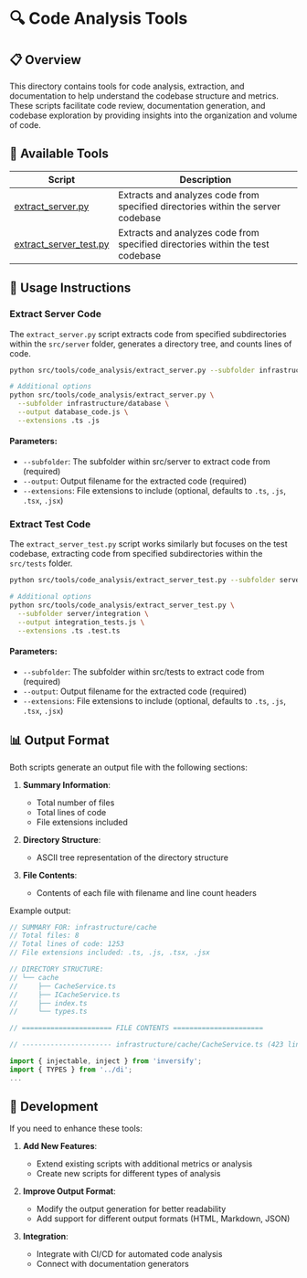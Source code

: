 # 🔍 Code Analysis Tools

## 📋 Overview

This directory contains tools for code analysis, extraction, and documentation to help understand the codebase structure and metrics. These scripts facilitate code review, documentation generation, and codebase exploration by providing insights into the organization and volume of code.

## 🧩 Available Tools

| Script                                             | Description                                                                      |
| -------------------------------------------------- | -------------------------------------------------------------------------------- |
| [extract_server.py](./extract_server.py)           | Extracts and analyzes code from specified directories within the server codebase |
| [extract_server_test.py](./extract_server_test.py) | Extracts and analyzes code from specified directories within the test codebase   |

## 🔧 Usage Instructions

### Extract Server Code

The `extract_server.py` script extracts code from specified subdirectories within the `src/server` folder, generates a directory tree, and counts lines of code.

```bash
python src/tools/code_analysis/extract_server.py --subfolder infrastructure/cache --output cache_code.js

# Additional options
python src/tools/code_analysis/extract_server.py \
  --subfolder infrastructure/database \
  --output database_code.js \
  --extensions .ts .js
```

#### Parameters:

- `--subfolder`: The subfolder within src/server to extract code from (required)
- `--output`: Output filename for the extracted code (required)
- `--extensions`: File extensions to include (optional, defaults to `.ts`, `.js`, `.tsx`, `.jsx`)

### Extract Test Code

The `extract_server_test.py` script works similarly but focuses on the test codebase, extracting code from specified subdirectories within the `src/tests` folder.

```bash
python src/tools/code_analysis/extract_server_test.py --subfolder server/unit/infrastructure/cache --output cache_tests.js

# Additional options
python src/tools/code_analysis/extract_server_test.py \
  --subfolder server/integration \
  --output integration_tests.js \
  --extensions .ts .test.ts
```

#### Parameters:

- `--subfolder`: The subfolder within src/tests to extract code from (required)
- `--output`: Output filename for the extracted code (required)
- `--extensions`: File extensions to include (optional, defaults to `.ts`, `.js`, `.tsx`, `.jsx`)

## 📊 Output Format

Both scripts generate an output file with the following sections:

1. **Summary Information**:

   - Total number of files
   - Total lines of code
   - File extensions included

2. **Directory Structure**:

   - ASCII tree representation of the directory structure

3. **File Contents**:
   - Contents of each file with filename and line count headers

Example output:

```javascript
// SUMMARY FOR: infrastructure/cache
// Total files: 8
// Total lines of code: 1253
// File extensions included: .ts, .js, .tsx, .jsx

// DIRECTORY STRUCTURE:
// └── cache
//     ├── CacheService.ts
//     ├── ICacheService.ts
//     ├── index.ts
//     └── types.ts

// ====================== FILE CONTENTS ======================

// ---------------------- infrastructure/cache/CacheService.ts (423 lines) ----------------------

import { injectable, inject } from 'inversify';
import { TYPES } from '../di';
...
```

## 🚀 Development

If you need to enhance these tools:

1. **Add New Features**:

   - Extend existing scripts with additional metrics or analysis
   - Create new scripts for different types of analysis

2. **Improve Output Format**:

   - Modify the output generation for better readability
   - Add support for different output formats (HTML, Markdown, JSON)

3. **Integration**:
   - Integrate with CI/CD for automated code analysis
   - Connect with documentation generators
